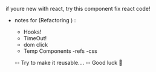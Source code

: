 if youre new with react, try this component fix react code!

* notes for (Refactoring  ) :
  - Hooks!
  - TimeOut!
  - dom click
  - Temp Components
  -refs
  -css

  -- Try to make it reusable.... 
     -- Good luck 💝

